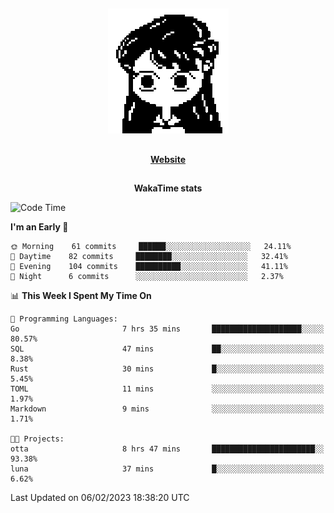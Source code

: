 ##

<p align="center">
  <img src="./person.gif" />
</p>

##

<div align="center">
  <p>
    <strong>
    <a href='https://domm.me'>Website</a>
    </strong>
  </p>
</div>

##

<div align="center">
  <p>
    <strong>
    WakaTime stats
    </strong>
  </p>
</div>

<!--START_SECTION:waka-->
![Code Time](http://img.shields.io/badge/Code%20Time-40%20hrs%206%20mins-blue)

**I'm an Early 🐤** 

```text
🌞 Morning    61 commits     ██████░░░░░░░░░░░░░░░░░░░   24.11% 
🌆 Daytime    82 commits     ████████░░░░░░░░░░░░░░░░░   32.41% 
🌃 Evening    104 commits    ██████████░░░░░░░░░░░░░░░   41.11% 
🌙 Night      6 commits      ░░░░░░░░░░░░░░░░░░░░░░░░░   2.37%

```


📊 **This Week I Spent My Time On** 

```text
💬 Programming Languages: 
Go                       7 hrs 35 mins       ████████████████████░░░░░   80.57% 
SQL                      47 mins             ██░░░░░░░░░░░░░░░░░░░░░░░   8.38% 
Rust                     30 mins             █░░░░░░░░░░░░░░░░░░░░░░░░   5.45% 
TOML                     11 mins             ░░░░░░░░░░░░░░░░░░░░░░░░░   1.97% 
Markdown                 9 mins              ░░░░░░░░░░░░░░░░░░░░░░░░░   1.71%

🐱‍💻 Projects: 
otta                     8 hrs 47 mins       ███████████████████████░░   93.38% 
luna                     37 mins             █░░░░░░░░░░░░░░░░░░░░░░░░   6.62%

```


 Last Updated on 06/02/2023 18:38:20 UTC
<!--END_SECTION:waka-->

